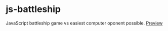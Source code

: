 # js-battleship
JavaScript battleship game vs easiest computer oponent possible.
[Preview](https://js-battleships.netlify.app)
